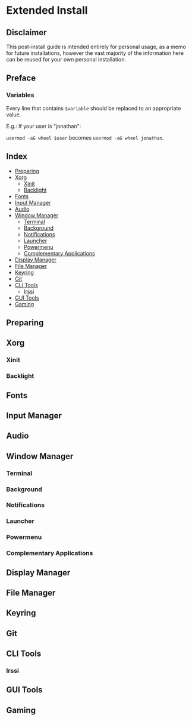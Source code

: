 # Extended Install
## Disclaimer
This post-install guide is intended entirely for personal usage, as a memo for future installations, however the vast majority of the information here can be reused for your own personal installation.


## Preface
### Variables
Every line that contains `$variable` should be replaced to an appropriate value.

E.g.: If your user is "jonathan":

`usermod -aG wheel $user` becomes `usermod -aG wheel jonathan`.


## Index
 - [Preparing](#Preparing)
 - [Xorg](#Xorg)
   - [Xinit](#Xinit)
   - [Backlight](#Backlight)
 - [Fonts](#Fonts)
 - [Input Manager](#Input-Manager)
 - [Audio](#Audio)
 - [Window Manager](#Window-Manager)
   - [Terminal](#Terminal)
   - [Background](#Background)
   - [Notifications](#Notifications)
   - [Launcher](#Launcher)
   - [Powermenu](#Powermenu)
   - [Complementary Applications](#Complementary-Applications)
 - [Display Manager](#Display-Manager)
 - [File Manager](#File-Manager)
 - [Keyring](#Keyring)
 - [Git](#Git)
 - [CLI Tools](#CLI-Tools)
   - [Irssi](#Irssi)
 - [GUI Tools](#GUI-Tools)
 - [Gaming](#Gaming)


## Preparing
## Xorg
### Xinit
### Backlight
## Fonts
## Input Manager
## Audio
## Window Manager
### Terminal
### Background
### Notifications
### Launcher
### Powermenu
### Complementary Applications
## Display Manager
## File Manager
## Keyring
## Git
## CLI Tools
### Irssi
## GUI Tools
## Gaming
